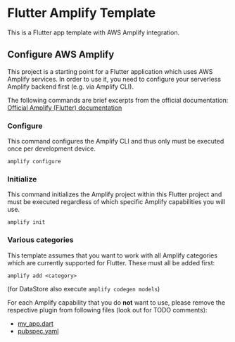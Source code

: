 # Flutter Amplify Template

This is a Flutter app template with AWS Amplify integration.

## Configure AWS Amplify

This project is a starting point for a Flutter application which uses AWS Amplify services.
In order to use it, you need to configure your serverless Amplify backend first
(e.g. via Amplify CLI).

The following commands are brief excerpts from the official documentation:
[Official Amplify (Flutter) documentation](https://docs.amplify.aws/start/q/integration/flutter/)

### Configure

This command configures the Amplify CLI and thus only must be executed once per
development device.

```amplify configure```

### Initialize

This command initializes the Amplify project within this Flutter project and
must be executed regardless of which specific Amplify capabilities you will use.

```amplify init```

### Various categories

This template assumes that you want to work with all Amplify categories which
are currently supported for Flutter.
These must all be added first:

```amplify add <category>```

(for DataStore also execute ```amplify codegen models```)

For each Amplify capability that you do **not** want to use, please remove the
respective plugin from following files (look out for TODO comments):
- [my_app.dart](lib/my_app.dart)
- [pubspec.yaml](pubspec.yaml)
